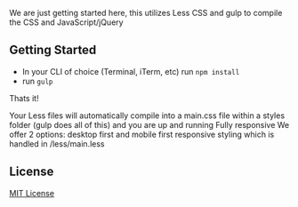 We are just getting started here, 
this utilizes Less CSS and gulp to compile the CSS and JavaScript/jQuery

## Getting Started
- In your CLI of choice (Terminal, iTerm, etc) run `npm install`
- run `gulp`

Thats it!

Your Less files will automatically compile into a main.css file within a styles folder (gulp does all of this) and you are up and running
Fully responsive
We offer 2 options: desktop first and mobile first responsive styling which is handled in /less/main.less

## License

[MIT License](http://opensource.org/licenses/MIT)